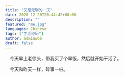 ```yaml
---
title: "又是无聊的一天"
date: 2020-12-20T20:44:42+08:00
description: ""
featured: "me.jpg"
languages: Chinese
tags: ["生活经历"]
author: adminwbb
draft: false
---
```



&ensp;&ensp;今天早上老徐头，带我买了个早饭，然后就开始干活了。


&ensp;&ensp;今天和昨天一样，碎事一桩。

